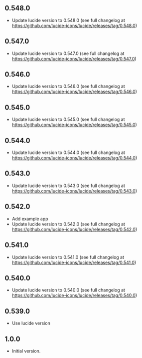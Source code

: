 ## 0.548.0
- Update lucide version to 0.548.0 (see full changelog at https://github.com/lucide-icons/lucide/releases/tag/0.548.0)

## 0.547.0
- Update lucide version to 0.547.0 (see full changelog at https://github.com/lucide-icons/lucide/releases/tag/0.547.0)

## 0.546.0
- Update lucide version to 0.546.0 (see full changelog at https://github.com/lucide-icons/lucide/releases/tag/0.546.0)

## 0.545.0
- Update lucide version to 0.545.0 (see full changelog at https://github.com/lucide-icons/lucide/releases/tag/0.545.0)

## 0.544.0
- Update lucide version to 0.544.0 (see full changelog at https://github.com/lucide-icons/lucide/releases/tag/0.544.0)

## 0.543.0
- Update lucide version to 0.543.0 (see full changelog at https://github.com/lucide-icons/lucide/releases/tag/0.543.0)

## 0.542.0
- Add example app
- Update lucide version to 0.542.0 (see full changelog at https://github.com/lucide-icons/lucide/releases/tag/0.542.0)

## 0.541.0

- Update lucide version to 0.541.0 (see full changelog at https://github.com/lucide-icons/lucide/releases/tag/0.541.0)

## 0.540.0

- Update lucide version to 0.540.0 (see full changelog at https://github.com/lucide-icons/lucide/releases/tag/0.540.0)

## 0.539.0

- Use lucide version

## 1.0.0

- Initial version.

